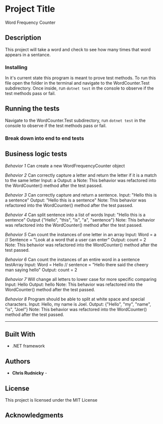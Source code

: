 # Project Title

Word Frequency Counter

## Description

This project will take a word and check to see how many times that word appears in a sentance.


### Installing

In it's current state this program is meant to prove test methods. To run this file open the folder in the terminal and navigate to the WordCounter.Test subdirectory. Once inside, run ``` dotnet test ``` in the console to observe if the test methods pass or fail.

## Running the tests

Navigate to the WordCounter.Test subdirectory, run ``` dotnet test ``` in the console to observe if the test methods pass or fail.

### Break down into end to end tests
## Business logic tests

_Behavior 1_
Can create a new WordFrequencyCounter object

_Behavior 2_
Can correctly capture a letter and return the letter if it is a match to the same letter
Input: a
Output: a
Note: This behavior was refactored into the WordCounter() method after the test passed.

_Behavior 3_
Can correctly capture and return a sentence.
Input: "Hello this is a sentence"
Output: "Hello this is a sentence"
Note: This behavior was refactored into the WordCounter() method after the test passed.

_Behavior 4_
Can split sentence into a list of words
Input: "Hello this is a sentence"
Output {"Hello", "this", "is", "a", "sentence"}
Note: This behavior was refactored into the WordCounter() method after the test passed.

_Behavior 5_
Can count the instances of one letter in an array
Input: Word = a // Sentence = "Look at a word that a user can enter"
Output: count = 2
Note: This behavior was refactored into the WordCounter() method after the test passed.

_Behavior 6_
Can count the instances of an entire word in a sentence testArray
Input: Word = Hello // sentence = "Hello there said the cheery man saying hello"
Output: count = 2

_Behavior 7_
Will change all letters to lower case for more specific comparing
Input: Hello
Output: hello
Note: This behavior was refactored into the WordCounter() method after the test passed.

_Behavior 8_
Program should be able to split at white space and special characters.
Input: Hello, my name is Joel.
Output: {"Hello", "my", "name", "is", "Joel"}
Note: This behavior was refactored into the WordCounter() method after the test passed.

---------------------------------------------------------------------------------------------------------




## Built With

* .NET framework



## Authors

* **Chris Rudnicky** -

## License

This project is licensed under the MIT License

## Acknowledgments
